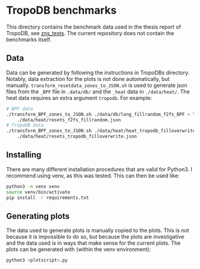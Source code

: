 # TropoDB benchmarks

This directory contains the benchmark data used in the thesis report of TropoDB, see [zns_tests](https://github.com/Krien/TropoDB/tree/master/implementation/rocksdb/zns_tests).
The current repository does not contain the benchmarks itself.

## Data

Data can be generated by following the instructions in TropoDBs directory.
Notably, data extraction for the plots is not done automatically, but manually.
`transform_resetdata_zones_to_JSON.sh` is used to generate json files from the `_BPF` file in `.data/db/` and the `_heat` data in `./data/heat/`. The heat data requires an extra argument `tropodb`.
For example:

```bash
# BPF data
./transform_BPF_zones_to_JSON.sh ./data/db/long_fillrandom_f2fs_BPF > \
    ./data/heat/resets_f2fs_fillrandom.json 
# TropoDB data
./transform_BPF_zones_to_JSON.sh ./data/heat/heat_tropodb_filloverwrite tropodb > \
    ./data/heat/resets_tropodb_filloverwrite.json
```

## Installing

There are many different installation procedures that are valid for Python3.
I recommend using venv, as this was tested. This can then be used like:

```bash
python3 -m venv venv
source venv/bin/activate
pip install -r requirements.txt
```

## Generating plots

The data used to generate plots is manually copied to the plots.
This is not because it is impossible to do so, but because the plots are investigative and the data used is in ways that make sense for the current plots.
The plots can be generated with (within the venv environment):

```bash
python3 <plotscript>.py
```
